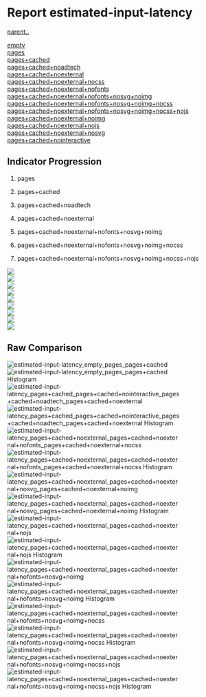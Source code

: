 # Report estimated-input-latency

[parent..](./..)  

[empty](./empty/)  
[pages](./pages/)  
[pages+cached](./pages+cached/)  
[pages+cached+noadtech](./pages+cached+noadtech/)  
[pages+cached+noexternal](./pages+cached+noexternal/)  
[pages+cached+noexternal+nocss](./pages+cached+noexternal+nocss/)  
[pages+cached+noexternal+nofonts](./pages+cached+noexternal+nofonts/)  
[pages+cached+noexternal+nofonts+nosvg+noimg](./pages+cached+noexternal+nofonts+nosvg+noimg/)  
[pages+cached+noexternal+nofonts+nosvg+noimg+nocss](./pages+cached+noexternal+nofonts+nosvg+noimg+nocss/)  
[pages+cached+noexternal+nofonts+nosvg+noimg+nocss+nojs](./pages+cached+noexternal+nofonts+nosvg+noimg+nocss+nojs/)  
[pages+cached+noexternal+noimg](./pages+cached+noexternal+noimg/)  
[pages+cached+noexternal+nojs](./pages+cached+noexternal+nojs/)  
[pages+cached+noexternal+nosvg](./pages+cached+noexternal+nosvg/)  
[pages+cached+nointeractive](./pages+cached+nointeractive/)  

## Indicator Progression

1. pages

2. pages+cached

3. pages+cached+noadtech

4. pages+cached+noexternal

5. pages+cached+noexternal+nofonts+nosvg+noimg

6. pages+cached+noexternal+nofonts+nosvg+noimg+nocss

7. pages+cached+noexternal+nofonts+nosvg+noimg+nocss+nojs



![](./progession_score:mean_score:median.png)  
![](./progession_mean_median.png)  
![](./progession_min_max.png)  
![](./progession_range_p90range.png)  
![](./progession_stddev_p90stddev_skewness.png)  
![](./progession_eccentricity_p90eccentricity.png)  
![](./progession_quanta_p90quanta.png)  
![](./progession_quantaRatio_p90quantaRatio.png)  
![](./progession_outlandishness.png)  

## Raw Comparison

![estimated-input-latency_empty_pages_pages+cached](./estimated-input-latency_empty_pages_pages+cached.png)  
![estimated-input-latency_empty_pages_pages+cached Histogram](./estimated-input-latency_empty_pages_pages+cached+hist.png)  
![estimated-input-latency_pages+cached_pages+cached+nointeractive_pages+cached+noadtech_pages+cached+noexternal](./estimated-input-latency_pages+cached_pages+cached+nointeractive_pages+cached+noadtech_pages+cached+noexternal.png)  
![estimated-input-latency_pages+cached_pages+cached+nointeractive_pages+cached+noadtech_pages+cached+noexternal Histogram](./estimated-input-latency_pages+cached_pages+cached+nointeractive_pages+cached+noadtech_pages+cached+noexternal+hist.png)  
![estimated-input-latency_pages+cached+noexternal_pages+cached+noexternal+nofonts_pages+cached+noexternal+nocss](./estimated-input-latency_pages+cached+noexternal_pages+cached+noexternal+nofonts_pages+cached+noexternal+nocss.png)  
![estimated-input-latency_pages+cached+noexternal_pages+cached+noexternal+nofonts_pages+cached+noexternal+nocss Histogram](./estimated-input-latency_pages+cached+noexternal_pages+cached+noexternal+nofonts_pages+cached+noexternal+nocss+hist.png)  
![estimated-input-latency_pages+cached+noexternal_pages+cached+noexternal+nosvg_pages+cached+noexternal+noimg](./estimated-input-latency_pages+cached+noexternal_pages+cached+noexternal+nosvg_pages+cached+noexternal+noimg.png)  
![estimated-input-latency_pages+cached+noexternal_pages+cached+noexternal+nosvg_pages+cached+noexternal+noimg Histogram](./estimated-input-latency_pages+cached+noexternal_pages+cached+noexternal+nosvg_pages+cached+noexternal+noimg+hist.png)  
![estimated-input-latency_pages+cached+noexternal_pages+cached+noexternal+nojs](./estimated-input-latency_pages+cached+noexternal_pages+cached+noexternal+nojs.png)  
![estimated-input-latency_pages+cached+noexternal_pages+cached+noexternal+nojs Histogram](./estimated-input-latency_pages+cached+noexternal_pages+cached+noexternal+nojs+hist.png)  
![estimated-input-latency_pages+cached+noexternal_pages+cached+noexternal+nofonts+nosvg+noimg](./estimated-input-latency_pages+cached+noexternal_pages+cached+noexternal+nofonts+nosvg+noimg.png)  
![estimated-input-latency_pages+cached+noexternal_pages+cached+noexternal+nofonts+nosvg+noimg Histogram](./estimated-input-latency_pages+cached+noexternal_pages+cached+noexternal+nofonts+nosvg+noimg+hist.png)  
![estimated-input-latency_pages+cached+noexternal_pages+cached+noexternal+nofonts+nosvg+noimg+nocss](./estimated-input-latency_pages+cached+noexternal_pages+cached+noexternal+nofonts+nosvg+noimg+nocss.png)  
![estimated-input-latency_pages+cached+noexternal_pages+cached+noexternal+nofonts+nosvg+noimg+nocss Histogram](./estimated-input-latency_pages+cached+noexternal_pages+cached+noexternal+nofonts+nosvg+noimg+nocss+hist.png)  
![estimated-input-latency_pages+cached+noexternal_pages+cached+noexternal+nofonts+nosvg+noimg+nocss+nojs](./estimated-input-latency_pages+cached+noexternal_pages+cached+noexternal+nofonts+nosvg+noimg+nocss+nojs.png)  
![estimated-input-latency_pages+cached+noexternal_pages+cached+noexternal+nofonts+nosvg+noimg+nocss+nojs Histogram](./estimated-input-latency_pages+cached+noexternal_pages+cached+noexternal+nofonts+nosvg+noimg+nocss+nojs+hist.png)  

<style>
  img {
    max-width: 80%;
  }
</style>
      
